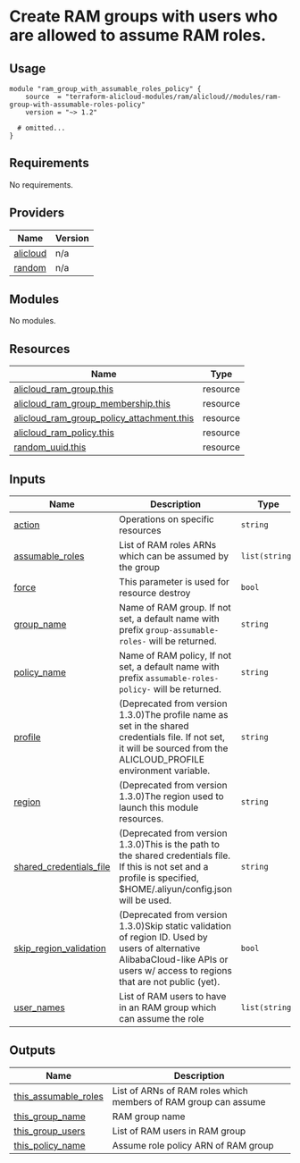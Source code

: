 # Create RAM groups with users who are allowed to assume RAM roles.

## Usage

```hcl
module "ram_group_with_assumable_roles_policy" {
    source  = "terraform-alicloud-modules/ram/alicloud//modules/ram-group-with-assumable-roles-policy"
    version = "~> 1.2"

  # omitted...
}
```

<!-- 在根目录下运行命令 `terraform-docs markdown . --output-file "./README-CN.md"`，可将所有信息自动填充 -->
<!-- BEGIN_TF_DOCS -->
## Requirements

No requirements.

## Providers

| Name | Version |
|------|---------|
| <a name="provider_alicloud"></a> [alicloud](#provider\_alicloud) | n/a |
| <a name="provider_random"></a> [random](#provider\_random) | n/a |

## Modules

No modules.

## Resources

| Name | Type |
|------|------|
| [alicloud_ram_group.this](https://registry.terraform.io/providers/hashicorp/alicloud/latest/docs/resources/ram_group) | resource |
| [alicloud_ram_group_membership.this](https://registry.terraform.io/providers/hashicorp/alicloud/latest/docs/resources/ram_group_membership) | resource |
| [alicloud_ram_group_policy_attachment.this](https://registry.terraform.io/providers/hashicorp/alicloud/latest/docs/resources/ram_group_policy_attachment) | resource |
| [alicloud_ram_policy.this](https://registry.terraform.io/providers/hashicorp/alicloud/latest/docs/resources/ram_policy) | resource |
| [random_uuid.this](https://registry.terraform.io/providers/hashicorp/random/latest/docs/resources/uuid) | resource |

## Inputs

| Name | Description | Type | Default | Required |
|------|-------------|------|---------|:--------:|
| <a name="input_action"></a> [action](#input\_action) | Operations on specific resources | `string` | `""` | no |
| <a name="input_assumable_roles"></a> [assumable\_roles](#input\_assumable\_roles) | List of RAM roles ARNs which can be assumed by the group | `list(string)` | `[]` | no |
| <a name="input_force"></a> [force](#input\_force) | This parameter is used for resource destroy | `bool` | `false` | no |
| <a name="input_group_name"></a> [group\_name](#input\_group\_name) | Name of RAM group. If not set, a default name with prefix `group-assumable-roles-` will be returned. | `string` | `""` | no |
| <a name="input_policy_name"></a> [policy\_name](#input\_policy\_name) | Name of RAM policy, If not set, a default name with prefix `assumable-roles-policy-` will be returned. | `string` | `""` | no |
| <a name="input_profile"></a> [profile](#input\_profile) | (Deprecated from version 1.3.0)The profile name as set in the shared credentials file. If not set, it will be sourced from the ALICLOUD\_PROFILE environment variable. | `string` | `""` | no |
| <a name="input_region"></a> [region](#input\_region) | (Deprecated from version 1.3.0)The region used to launch this module resources. | `string` | `""` | no |
| <a name="input_shared_credentials_file"></a> [shared\_credentials\_file](#input\_shared\_credentials\_file) | (Deprecated from version 1.3.0)This is the path to the shared credentials file. If this is not set and a profile is specified, $HOME/.aliyun/config.json will be used. | `string` | `""` | no |
| <a name="input_skip_region_validation"></a> [skip\_region\_validation](#input\_skip\_region\_validation) | (Deprecated from version 1.3.0)Skip static validation of region ID. Used by users of alternative AlibabaCloud-like APIs or users w/ access to regions that are not public (yet). | `bool` | `false` | no |
| <a name="input_user_names"></a> [user\_names](#input\_user\_names) | List of RAM users to have in an RAM group which can assume the role | `list(string)` | `[]` | no |

## Outputs

| Name | Description |
|------|-------------|
| <a name="output_this_assumable_roles"></a> [this\_assumable\_roles](#output\_this\_assumable\_roles) | List of ARNs of RAM roles which members of RAM group can assume |
| <a name="output_this_group_name"></a> [this\_group\_name](#output\_this\_group\_name) | RAM group name |
| <a name="output_this_group_users"></a> [this\_group\_users](#output\_this\_group\_users) | List of RAM users in RAM group |
| <a name="output_this_policy_name"></a> [this\_policy\_name](#output\_this\_policy\_name) | Assume role policy ARN of RAM group |
<!-- END_TF_DOCS -->
